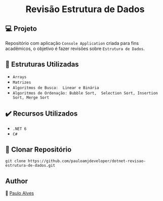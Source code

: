 <h1 align="center">Revisão Estrutura de Dados</h1>

## :computer: Projeto

Repositório com aplicação `Console Application` criada para fins acadêmicos, o objetivo é fazer revisões sobre `Estrutura de Dados`.

## :page_facing_up: Estruturas Utilizadas

- ``Arrays``
- ``Matrizes``
- ``Algoritmos de Busca:  Linear e Binária``
- ``Algoritmos de Ordenação: Bubble Sort,  Selection Sort, Insertion Sort, Merge Sort``

## :heavy_check_mark: Recursos Utilizados

- ``.NET 6``
- ``C#``

## :floppy_disk: Clonar Repositório

```git clone https://github.com/pauloamjdeveloper/dotnet-revisao-estrutura-de-dados.git```

## Author
:boy: [Paulo Alves](https://github.com/pauloamjdeveloper)
